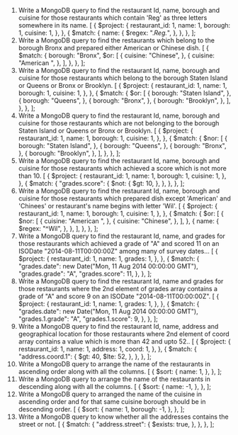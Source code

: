 1. Write a MongoDB query to find the restaurant Id, name, borough and cuisine for those restaurants which contain 'Reg' as three letters somewhere in its name.
[
 {
   $project: {
     restaurant_id: 1,
     name: 1,
     borough: 1,
     cuisine: 1,
   },
 },
 {
   $match: {
     name: {
       $regex: ".*Reg.*",
     },
   },
 },
];
2. Write a MongoDB query to find the restaurants which belong to the borough Bronx and prepared either American or Chinese dish.
[
 {
   $match: {
     borough: "Bronx",
     $or: [
       {
         cuisine: "Chinese",
       },
       {
         cuisine: "American ",
       },
     ],
   },
 },
];
3. Write a MongoDB query to find the restaurant Id, name, borough and cuisine for those restaurants which belong to the borough Staten Island or Queens or Bronx or Brooklyn.
[
 {
   $project: {
     restaurant_id: 1,
     name: 1,
     borough: 1,
     cuisine: 1,
   },
 },
 {
   $match: {
     $or: [
       {
         borough: "Staten Island",
       },
       {
         borough: "Queens",
       },
       {
         borough: "Bronx",
       },
       {
         borough: "Brooklyn",
       },
     ],
   },
 },
];
4. Write a MongoDB query to find the restaurant Id, name, borough and cuisine for those restaurants which are not belonging to the borough Staten Island or Queens or Bronx or Brooklyn.
[
 {
   $project: {
     restaurant_id: 1,
     name: 1,
     borough: 1,
     cuisine: 1,
   },
 },
 {
   $match: {
     $nor: [
       {
         borough: "Staten Island",
       },
       {
         borough: "Queens",
       },
       {
         borough: "Bronx",
       },
       {
         borough: "Brooklyn",
       },
     ],
   },
 },
];
5. Write a MongoDB query to find the restaurant Id, name, borough and cuisine for those restaurants which achieved a score which is not more than 10.
[
 {
   $project: {
     restaurant_id: 1,
     name: 1,
     borough: 1,
     cuisine: 1,
   },
 },
 {
   $match: {
     "grades.score": {
       $not: {
         $gt: 10,
       },
     },
   },
 },
];
6. Write a MongoDB query to find the restaurant Id, name, borough and cuisine for those restaurants which prepared dish except 'American' and 'Chinees' or restaurant's name begins with letter 'Wil'.
[
 {
   $project: {
     restaurant_id: 1,
     name: 1,
     borough: 1,
     cuisine: 1,
   },
 },
 {
   $match: {
     $or: [
       {
         $nor: [
           {
             cuisine: "American ",
           },
           {
             cuisine: "Chinese",
           },
         ],
       },
       {
         name: {
           $regex: "^Wil",
         },
       },
     ],
   },
 },
];
7. Write a MongoDB query to find the restaurant Id, name, and grades for those restaurants which achieved a grade of "A" and scored 11 on an ISODate "2014-08-11T00:00:00Z" among many of survey dates...
[
 {
   $project: {
     restaurant_id: 1,
     name: 1,
     grades: 1,
   },
 },
 {
   $match: {
     "grades.date": new Date("Mon, 11 Aug 2014 00:00:00 GMT"),
     "grades.grade": "A",
     "grades.score": 11,
   },
 },
];
8. Write a MongoDB query to find the restaurant Id, name and grades for those restaurants where the 2nd element of grades array contains a grade of "A" and score 9 on an ISODate "2014-08-11T00:00:00Z".
[
 {
   $project: {
     restaurant_id: 1,
     name: 1,
     grades: 1,
   },
 },
 {
   $match: {
     "grades.date": new Date("Mon, 11 Aug 2014 00:00:00 GMT"),
     "grades.1.grade": "A",
     "grades.1.score": 9,
   },
 },
];
9. Write a MongoDB query to find the restaurant Id, name, address and geographical location for those restaurants where 2nd element of coord array contains a value which is more than 42 and upto 52..
[
 {
   $project: {
     restaurant_id: 1,
     name: 1,
     address: 1,
     coord: 1,
   },
 },
 {
   $match: {
     "address.coord.1": {
       $gt: 40,
       $lte: 52,
     },
   },
 },
];
10. Write a MongoDB query to arrange the name of the restaurants in ascending order along with all the columns.
[
 {
   $sort: {
     name: 1,
   },
 },
];
11. Write a MongoDB query to arrange the name of the restaurants in descending along with all the columns.
[
 {
   $sort: {
     name: -1,
   },
 },
];
12. Write a MongoDB query to arranged the name of the cuisine in ascending order and for that same cuisine borough should be in descending order.
[
 {
   $sort: {
     name: 1,
     borough: -1,
   },
 },
];
13. Write a MongoDB query to know whether all the addresses contains the street or not.
[
 {
   $match: {
     "address.street": {
       $exists: true,
     },
   },
 },
];